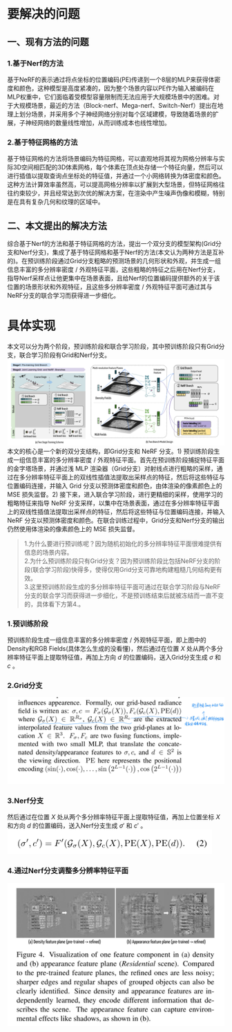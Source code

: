 # 要解决的问题
## 一、现有方法的问题
### 1.基于Nerf的方法
基于NeRF的表示通过将点坐标的位置编码(PE)传递到一个8层的MLP来获得体密度和颜色，这种模型是高度紧凑的，因为整个场景内容以PE作为输入被编码在MLP权重中，它们面临着受模型容量限制而无法应用于大规模场景中的困难。对于大规模场景，最近的方法（Block-nerf、Mega-nerf、Switch-Nerf）提出在地理上划分场景，并采用多个子神经网络分别对每个区域建模，导致随着场景的扩展，子神经网络的数量线性增加，从而训练成本也线性增加。
### 2.基于特征网格的方法
基于特征网格的方法将场景编码为特征网格，可以直观地将其视为网格分辨率与实际3D空间相匹配的3D体素网格，每个体素在顶点处存储一个特征向量，然后可以进行插值以提取查询点坐标处的特征值，并通过一个小网络转换为体密度和颜色。这种方法计算效率虽然高，可以提高网格分辨率以扩展到大型场景，但特征网格往往约束较少，并且经常达到次优的解决方案，在渲染中产生噪声伪像和模糊，特别是在具有复杂几何和纹理的区域中。
## 二、本文提出的解决方法
综合基于Nerf的方法和基于特征网格的方法，提出一个双分支的模型架构(Grid分支和Nerf分支)，集成了基于特征网格和基于Nerf的方法(本文认为两种方法是互补的)。在预训练阶段通过Grid分支粗略的预测场景的几何形状和外观，并生成一组信息丰富的多分辨率密度 / 外观特征平面，这些粗略的特征之后用在Nerf分支，指导Nerf采样点让他更集中在场景表面，且给Nerf的位置编码提供额外的关于该位置的场景形状和外观特征，且这些多分辨率密度 / 外观特征平面可通过其与NeRF分支的联合学习而获得进一步细化。

# 具体实现
本文可以分为两个阶段，预训练阶段和联合学习阶段，其中预训练阶段只有Grid分支，联合学习阶段有Grid和Nerf分支。  
![pipline](https://github.com/gjgjgjfff/Nerf_Learn/blob/main/img/GridNerf/pipline.png)  
本文的核心是一个新的双分支结构，即Grid分支和 NeRF 分支。1) 预训练阶段生成一组信息丰富的多分辨率密度 / 外观特征平面。首先在预训练阶段捕捉特征平面的金字塔场景，并通过浅 MLP 渲染器（Grid分支）对射线点进行粗略的采样，通过在多分辨率特征平面上的双线性插值法提取出采样点的特征，然后将这些特征与位置编码连接，并输入 Grid 分支以预测体密度和颜色，由体渲染的像素颜色上的 MSE 损失监督。2) 接下来，进入联合学习阶段，进行更精细的采样，使用学习的粗略特征来指导 NeRF 分支采样，以集中在场景表面，通过在多分辨率特征平面上的双线性插值法提取出采样点的特征，然后将这些特征与位置编码连接，并输入 NeRF 分支以预测体密度和颜色。在联合训练过程中，Grid分支和Nerf分支的输出仍然使用体渲染的像素颜色上的 MSE 损失监督。  
> 1.为什么要进行预训练呢？因为随机初始化的多分辨率特征平面很难提供有信息的场景内容。  
> 2.为什么预训练阶段只有Grid分支？因为预训练阶段比包括NeRF分支的阶段(联合学习阶段)快得多，使得仅用Grid分支可靠地构建粗糙几何结构更有效。  
> 3.这里预训练阶段生成的多分辨率特征平面可通过在联合学习阶段与NeRF分支的联合学习而获得进一步细化，不是预训练结束后就被冻结而一直不变的，具体看下方第4.。  
### 1.预训练阶段
预训练阶段生成一组信息丰富的多分辨率密度 / 外观特征平面，即上图中的Density和RGB Fields(具体怎么生成的没看懂)，然后通过在位置 $X$ 处从两个多分辨率特征平面上提取特征值，再加上方向 $d$ 的位置编码，送入Grid分支生成 $\sigma$  和 $c$ 。
### 2.Grid分支
![Grid-branch](https://github.com/gjgjgjfff/Nerf_Learn/blob/main/img/GridNerf/Grid-branch.jpg)  
### 3.Nerf分支
然后通过在位置 $X$ 处从两个多分辨率特征平面上提取特征值，再加上位置坐标 $X$ 和方向 $d$ 的位置编码，送入Nerf分支生成 $\sigma '$  和 $c'$ 。
![Nerf-branch](https://github.com/gjgjgjfff/Nerf_Learn/blob/main/img/GridNerf/Nerf-branch.png)  
### 4.通过Nerf分支调整多分辨率特征平面
![refine](https://github.com/gjgjgjfff/Nerf_Learn/blob/main/img/GridNerf/refine.png)  
